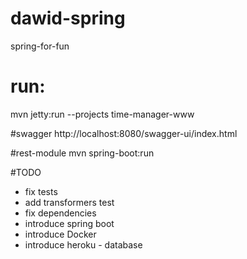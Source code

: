 # dawid-spring
spring-for-fun

# run:
mvn jetty:run --projects time-manager-www

#swagger
http://localhost:8080/swagger-ui/index.html

#rest-module
mvn spring-boot:run


#TODO
* fix tests
* add transformers test
* fix dependencies
* introduce spring boot
* introduce Docker
* introduce heroku - database
